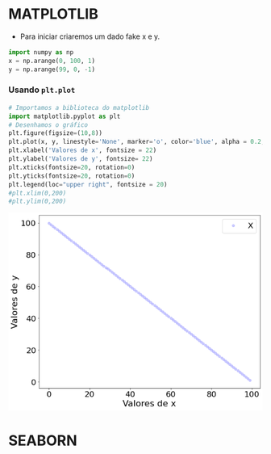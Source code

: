 # MATPLOTLIB

* Para iniciar criaremos um dado fake x e y.


```python
import numpy as np
x = np.arange(0, 100, 1)
y = np.arange(99, 0, -1)
```


### Usando ```plt.plot```

```python
# Importamos a biblioteca do matplotlib
import matplotlib.pyplot as plt
# Desenhamos o gráfico
plt.figure(figsize=(10,8))
plt.plot(x, y, linestyle='None', marker='o', color='blue', alpha = 0.2, label='X')
plt.xlabel('Valores de x', fontsize = 22)
plt.ylabel('Valores de y', fontsize= 22)
plt.xticks(fontsize=20, rotation=0)
plt.yticks(fontsize=20, rotation=0)
plt.legend(loc="upper right", fontsize = 20)
#plt.xlim(0,200)
#plt.ylim(0,200)
```

<img src="./imagenes/matplot01.png">



# SEABORN




